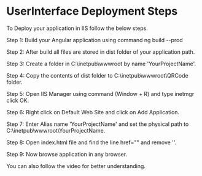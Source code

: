 # UserInterface Deployment Steps


To Deploy your application in IIS follow the below steps.

Step 1: Build your Angular application using command ng build --prod

Step 2: After build all files are stored in dist folder of your application path.

Step 3: Create a folder in C:\inetpub\wwwroot by name 'YourProjectName'.

Step 4: Copy the contents of dist folder to C:\inetpub\wwwroot\QRCode folder.

Step 5: Open IIS Manager using command (Window + R) and type inetmgr click OK.

Step 6: Right click on Default Web Site and click on Add Application.

Step 7: Enter Alias name 'YourProjectName' and set the physical path to C:\inetpub\wwwroot\YourProjectName.

Step 8: Open index.html file and find the line href="\" and remove '\'.

Step 9: Now browse application in any browser.

You can also follow the video for better understanding.
